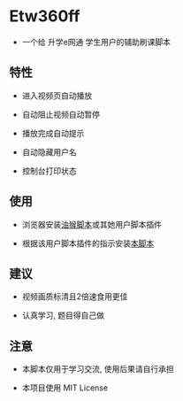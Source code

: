 # Etw360ff

- 一个给 升学e网通 学生用户的辅助刷课脚本

## 特性

- 进入视频页自动播放

- 自动阻止视频自动暂停

- 播放完成自动提示

- 自动隐藏用户名

- 控制台打印状态

## 使用

- 浏览器安装[油猴脚本](https://www.tampermonkey.net/)或其她用户脚本插件

- 根据该用户脚本插件的指示安装[本脚本](https://github.com/SessionHu/etw360ff/raw/main/index.js)

## 建议

- 视频画质标清且2倍速食用更佳

- 认真学习, 题目得自己做

## 注意

- 本脚本仅用于学习交流, 使用后果请自行承担

- 本项目使用 MIT License
